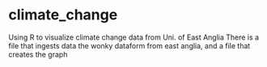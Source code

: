 # climate_change
Using R to visualize climate change data from Uni. of East Anglia
There is a file that ingests data the wonky dataform from east anglia, and a file that creates the graph
